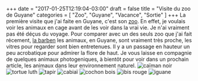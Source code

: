 +++
date = "2017-01-25T12:19:04-03:00"
draft = false
title = "Visite du zoo de Guyane"
categories = [ "Zoo", "Guyane", "Vacance", "Sortie" ]
+++
La première visite que j'ai faite en Guyane, c'est son [zoo](http://www.zoodeguyane.com/). En effet, 
je voulais voir les animaux en cage avant de les voir dans la vrai vie.
Je n'ai vraiment pas été déçus du voyage.
Pour comparer avec un des seuls zoo que j'ai fait récement, 
[la barben](http://www.zoolabarben.com/) les animaux, en Guyane, sont vraiment très proche, 
les vitres pour regarder sont bien entretenues.
Il y a un passage en hauteur un peu acrobatique pour admirer la flore de haut.
Je vous laisse en compagnie de quelques animaux photogeniques, à bientôt pour voir dans un prochain article,
les animaux dans leur environnement naturel.
![caïman noir](/blog/img/Caïman-noir.jpg)
![tortue luth](/blog/img/tortue-luth.jpg)
![tapir](/blog/img/Tapir.jpg)
![cabiaï](/blog/img/Cabiaï.jpg)
![cochon bois](/blog/img/cochon-bois.jpg)
![ibis rouge](/blog/img/Ibis-rouge.jpg)
![iguane](/blog/img/iguane.jpg)
